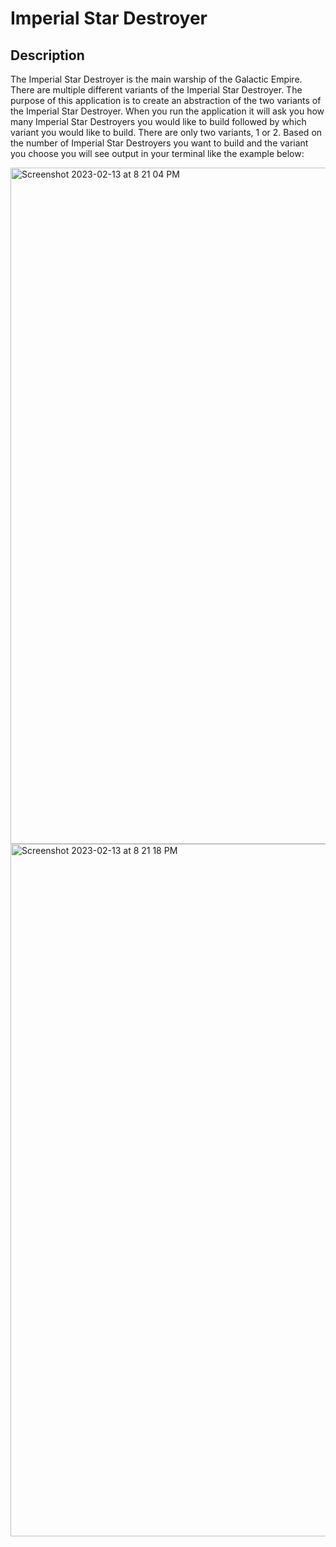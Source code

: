 # Imperial Star Destroyer
## Description
The Imperial Star Destroyer is the main warship of the Galactic Empire. There are multiple different variants of the Imperial Star Destroyer. The purpose of
this application is to create an abstraction of the two variants of the Imperial Star Destroyer. When you run the application it will ask you how many Imperial
Star Destroyers you would like to build followed by which variant you would like to build. There are only two variants, 1 or 2. Based on the number of Imperial 
Star Destroyers you want to build and the variant you choose you will see output in your terminal like the example below:

<img width="1082" alt="Screenshot 2023-02-13 at 8 21 04 PM" src="https://user-images.githubusercontent.com/64021870/218613673-9867c54f-94ff-4522-97bd-061e288c8c8d.png">

<img width="1108" alt="Screenshot 2023-02-13 at 8 21 18 PM" src="https://user-images.githubusercontent.com/64021870/218613698-9a977254-e69b-4033-bf60-393cdc916b5c.png">
